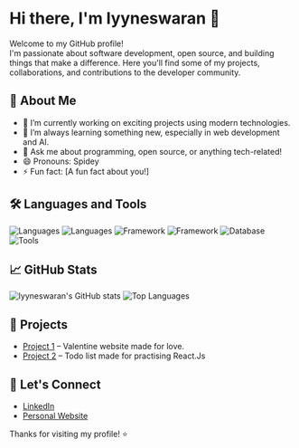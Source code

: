 # Hi there, I'm Iyyneswaran 👋

Welcome to my GitHub profile!  
I'm passionate about software development, open source, and building things that make a difference. Here you'll find some of my projects, collaborations, and contributions to the developer community.

## 🚀 About Me
- 🔭 I’m currently working on exciting projects using modern technologies.
- 🌱 I’m always learning something new, especially in web development and AI.
- 💬 Ask me about programming, open source, or anything tech-related!
- 😄 Pronouns: Spidey
- ⚡ Fun fact: [A fun fact about you!]

## 🛠️ Languages and Tools
![Languages](https://img.shields.io/badge/-Python-blue?logo=python)
![Languages](https://img.shields.io/badge/-JavaScript-yellow?logo=javascript)
![Framework](https://img.shields.io/badge/-React-blue?logo=react)
![Framework](https://img.shields.io/badge/-Node.js-green?logo=node.js)
![Database](https://img.shields.io/badge/-MongoDB-green?logo=mongodb)
![Tools](https://img.shields.io/badge/-Git-orange?logo=git)
<!-- Add or remove tools/languages as appropriate -->

## 📈 GitHub Stats

![Iyyneswaran's GitHub stats](https://github-readme-stats.vercel.app/api?username=iyyneswaran&show_icons=true&hide_title=true)
![Top Languages](https://github-readme-stats.vercel.app/api/top-langs/?username=iyyneswaran&layout=compact)

## 📂 Projects

- [Project 1](https://github.com/iyyneswaran/valentine1) – Valentine website made for love.
- [Project 2](https://github.com/iyyneswaran/todolist) – Todo list made for practising React.Js

## 🤝 Let's Connect

- [LinkedIn](https://www.linkedin.com/in/your-linkedin/)
- [Personal Website](https://yourwebsite.com) 

Thanks for visiting my profile! ⭐️
